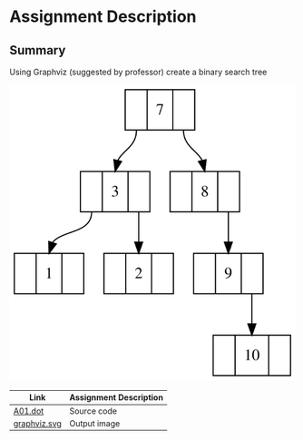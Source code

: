 # Assignment Description

## Summary
  Using Graphviz (suggested by professor) create a binary search tree

![Graph](https://github.com/Takaximos/4883-SoftwareTools-PalaMon/blob/main/Assignments/A04/graphviz.svg)


| Link                                                                                                    | Assignment Description |
| ------------------------------------------------------------------------------------------------------- | ---------------------- |
| [A01.dot](https://github.com/Takaximos/4883-SoftwareTools-PalaMon/blob/main/Assignments/A04/A01.dot) | Source code            |
| [graphviz.svg](https://github.com/Takaximos/4883-SoftwareTools-PalaMon/blob/main/Assignments/A04/graphviz.svg) | Output image           |
